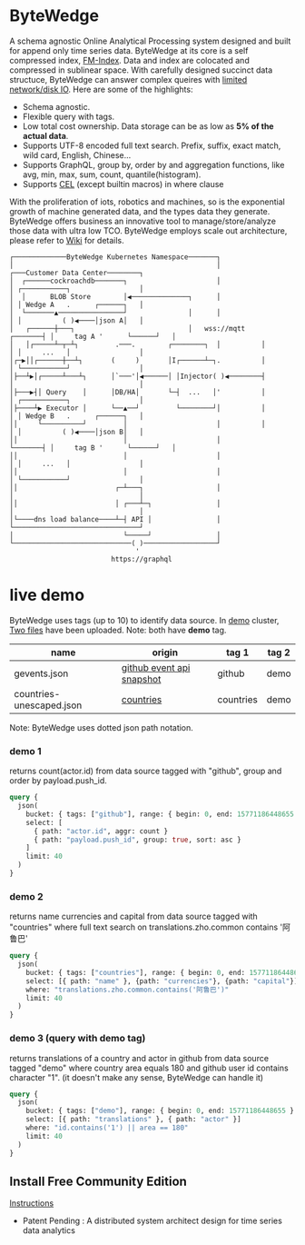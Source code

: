 # ByteWedge
A schema agnostic Online Analytical Processing system designed and built for append only time series data. ByteWedge at its core is a self compressed index, [FM-Index](https://en.wikipedia.org/wiki/FM-index). Data and index are colocated and compressed in sublinear space. With carefully designed succinct data structuce, ByteWedge can answer complex queires with [limited network/disk IO](https://github.com/bytewedge/bytewedge/wiki/A-Byte's-Life). Here are some of the highlights:

* Schema agnostic.
* Flexible query with tags. 
* Low total cost ownership. Data storage can be as low as **5% of the actual data**.
* Supports UTF-8 encoded full text search. Prefix, suffix, exact match, wild card, English, Chinese...
* Supports GraphQL, group by, order by and  aggregation functions, like avg, min, max, sum, count, quantile(histogram).
* Supports [CEL](https://opensource.google/projects/cel) (except builtin macros) in where clause

With the proliferation of iots, robotics and machines, so is the exponential growth of machine generated data, and the types data they generate. ByteWedge offers business an innovative tool to manage/store/analyze those data with ultra low TCO. ByteWedge employs scale out architecture, please refer to [Wiki](https://github.com/bytewedge/bytewedge/wiki) for details. 
```
┌─────────────ByteWedge Kubernetes Namespace───────┐                                                   
│                                                  │                  ┌───Customer Data Center────────┐
│  ┌──────cockroachdb───────┐                      │                  │ ┌───────────┐                 │
│  │      BLOB Store        │◀──────────────┐      │                  │ │ Wedge A   .      ┌──────┐   │
│  └───────▲────────────────┘               │      │                  │ │          ( )◀────│json A│   │
│   ┌──────┼───┐                            │   wss://mqtt    ┌───────┤ │     tag A '      └──────┘   │
│   │┌─────┴─┬─┴┐         .───.        ┌────────┐  │          │       │ │     ...   │                 │
│┌─▶││┌──────┼──┴┐       (     )       │I┌──────┴─┐.          │       │ └───────────┘                 │
│├──┴▶│┌─────┴───┴┐      │`───'│◀──────│ │Injector( )◀────────┤       │                               │
│├───▶┤│ Query    │      │DB/HA│       └─┤  ...   │'          │       │ ┌───────────┐                 │
│├────┴▶ Executor │      └──▲──┘         └────────┘│          │       │ │ Wedge B   .      ┌──────┐   │
││     └──────────┘         │                      │          │       │ │          ( )◀────│json B│   │
││                          │                      │          └───────┤ │     tag B '      └──────┘   │
││                          │                      │                  │ │     ...   │                 │
││                          │                      │                  │ └───────────┘                 │
││                        ┌─┴───┐                  │                  │                               │
││                        │ ┌───┴─┐                │                  │                               │
│└────dns load balance────┴─┤ API │                │                  └───────────────────────────────┘
│                           └─────┘                │                                                   
└─────────────────────────────( )──────────────────┘                                                   
                               '                                                                       
                         https://graphql                                                                                                                     
```

# live demo
ByteWedge uses tags (up to 10) to identify data source. In [demo](http://ui.demo.bytewedge.com/) cluster, [Two files](https://github.com/bytewedge/bytewedge/tree/master/demo) have been uploaded. Note: both have **demo** tag.

| name  | origin  |  tag 1  | tag 2   |
|---|---|---|---|
| gevents.json | [github event api snapshot](https://api.github.com/events) | github | demo |   |   |
| countries-unescaped.json | [countries](https://github.com/mledoze/countries/blob/master/dist/countries-unescaped.json)|countries|demo|

Note: ByteWedge uses dotted json path notation.

### demo 1
returns count(actor.id) from data source tagged with "github", group and order by payload.push_id.
```graphql
query {
  json(
    bucket: { tags: ["github"], range: { begin: 0, end: 15771186448655 } }
    select: [
      { path: "actor.id", aggr: count }
      { path: "payload.push_id", group: true, sort: asc }
    ]
    limit: 40
  )
}
```
### demo 2
returns name currencies and capital from data source tagged with "countries" where full text search on translations.zho.common contains '阿鲁巴'
```graphql
query {
  json(
    bucket: { tags: ["countries"], range: { begin: 0, end: 15771186448655 } }
    select: [{ path: "name" }, {path: "currencies"}, {path: "capital"}]
    where: "translations.zho.common.contains('阿鲁巴')"
    limit: 40
  )
}

```
### demo 3 (query with **demo** tag)
returns translations of a country and actor in github from data source tagged "demo" where country area equals 180 and github user id contains character "1". (it doesn't make any sense, ByteWedge can handle it)
```graphql
query {
  json(
    bucket: { tags: ["demo"], range: { begin: 0, end: 15771186448655 } }
    select: [{ path: "translations" }, { path: "actor" }]
    where: "id.contains('1') || area == 180"
    limit: 40
  )
}
```

## Install Free Community Edition
[Instructions](https://github.com/bytewedge/bytewedge/tree/master/charts)

* Patent Pending : A distributed system architect design for time series data analytics
